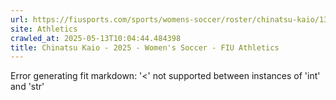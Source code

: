 ```yaml
---
url: https://fiusports.com/sports/womens-soccer/roster/chinatsu-kaio/13230
site: Athletics
crawled_at: 2025-05-13T10:04:44.484398
title: Chinatsu Kaio - 2025 - Women's Soccer - FIU Athletics
---
```


Error generating fit markdown: '<' not supported between instances of 'int' and 'str'